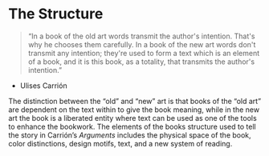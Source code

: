 # The Structure

> “In a book of the old art words transmit the author's intention. That's why he chooses them carefully. In a book of the new art words don't transmit any intention; they're used to form a text which is an element of a book, and it is this book, as a totality, that transmits the author's intention.”

-   Ulises Carrión

The distinction between the “old” and “new” art is that books of the “old art” are dependent on the text within to give the book meaning, while in the new art the book is a liberated entity where text can be used as one of the tools to enhance the bookwork. The elements of the books structure used to tell the story in Carrión’s *Arguments* includes the physical space of the book, color distinctions, design motifs, text, and a new system of reading.

